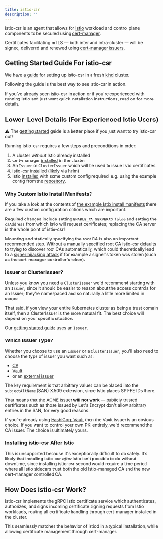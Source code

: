 ```yaml
---
title: istio-csr
description: ''
---
```


istio-csr is an agent that allows for [Istio](https://istio.io) workload and
control plane components to be secured using
[cert-manager](https://cert-manager.io).

Certificates facilitating mTLS — both inter
and intra-cluster — will be signed, delivered and renewed using [cert-manager
issuers](https://cert-manager.io/docs/concepts/issuer).

## Getting Started Guide For istio-csr

We have [a guide](../tutorials/istio-csr/istio-csr.md) for setting up istio-csr in a fresh
[kind](https://kind.sigs.k8s.io/docs/user/quick-start/#installation) cluster.

Following the guide is the best way to see istio-csr in action.

If you've already seen istio-csr in action or if you're experienced with running
Istio and just want quick installation instructions, read on for more details.

## Lower-Level Details (For Experienced Istio Users)

⚠️  The [getting started](../tutorials/istio-csr/istio-csr.md) guide is a better place if you just want to try istio-csr out!

Running istio-csr requires a few steps and preconditions in order:

1. A cluster _without_ Istio already installed
2. cert-manager [installed](https://cert-manager.io/docs/installation/) in the cluster
3. An `Issuer` or `ClusterIssuer` which will be used to issue Istio certificates
4. istio-csr installed (likely via helm)
5. Istio [installed](https://istio.io/latest/docs/setup/install/istioctl/) with
   some custom config required, e.g. using the example config from the [repository](https://github.com/cert-manager/istio-csr/tree/main/make/config/istio).

### Why Custom Istio Install Manifests?

If you take a look at the contents of [the example Istio install
manifests](https://github.com/cert-manager/istio-csr/tree/main/make/config/istio)
there are a few custom configuration options which are important.

Required changes include setting `ENABLE_CA_SERVER` to `false` and setting the `caAddress` from which Istio will
request certificates; replacing the CA server is the whole point of istio-csr!

Mounting and statically specifying the root CA is also an important recommended step. Without a manually specified
root CA istio-csr defaults to trying to discover root CAs automatically, which could theoretically lead to a
[signer hijacking attack](https://github.com/cert-manager/istio-csr/issues/103#issuecomment-923882792) if for example
a signer's token was stolen (such as the cert-manager controller's token).

### Issuer or ClusterIssuer?

Unless you know you need a `ClusterIssuer` we'd recommend starting with an `Issuer`, since it should be easier to reason about
the access controls for an Issuer; they're namespaced and so naturally a little more limited in scope.

That said, if you view your entire Kubernetes cluster as being a trust domain itself, then a ClusterIssuer is the more natural
fit. The best choice will depend on your specific situation.

Our [getting started guide](../tutorials/istio-csr/istio-csr.md) uses an `Issuer`.

### Which Issuer Type?

Whether you choose to use an `Issuer` or a `ClusterIssuer`, you'll also need to choose the type of issuer you want such as:

- [CA](https://cert-manager.io/docs/configuration/ca/)
- [Vault](https://cert-manager.io/docs/configuration/vault/)
- or an [external issuer](https://cert-manager.io/docs/configuration/external/)

The key requirement is that arbitrary values can be placed into the `subjectAltName` (SAN) X.509 extension, since
Istio places SPIFFE IDs there.

That means that the ACME issuer **will not work** &mdash; publicly trusted certificates such as those issued by Let's Encrypt
don't allow arbitrary entries in the SAN, for very good reasons.

If you're already using [HashiCorp Vault](https://www.vaultproject.io/) then the Vault issuer is an obvious choice. If
you want to control your own PKI entirely, we'd recommend the CA issuer. The choice is ultimately yours.

### Installing istio-csr After Istio

This is unsupported because it's exceptionally difficult to do safely. It's likely that installing istio-csr _after_ Istio isn't
possible to do without downtime, since installing istio-csr second would require a time period where all Istio sidecars trust
both the old Istio-managed CA and the new cert-manager controlled CA.

## How Does istio-csr Work?

istio-csr implements the gRPC Istio certificate service which authenticates,
authorizes, and signs incoming certificate signing requests from Istio
workloads, routing all certificate handling through cert-manager installed in
the cluster.

This seamlessly matches the behavior of istiod in a typical installation, while
allowing certificate management through cert-manager.
